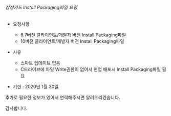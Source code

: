 ###### 삼성카드 Install Packaging파일 요청
* 요청사항
  * 6.7버전 클라이언트/개발자 버전 Install Packaging파일
  * 10버전 클라이언트/개발자 버전 Install Packaging파일

* 사유
  * 스마트 업데이트 없음
  * C드라이브에 파일 Write권한이 없어서 현업 배포시 Install Packaging파일 필요
  
* 기한 : 2020년 1월 30일

추가로 필요한 정보가 있어서 연락해주시면 알려드리겠습니다.

감사합니다.
